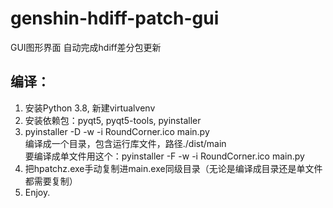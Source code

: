 # genshin-hdiff-patch-gui

GUI图形界面 自动完成hdiff差分包更新

## 编译：

1. 安装Python 3.8, 新建virtualvenv
2. 安装依赖包：pyqt5, pyqt5-tools, pyinstaller  
3. pyinstaller -D -w -i RoundCorner.ico main.py  
   编译成一个目录，包含运行库文件，路径./dist/main  
   要编译成单文件用这个：pyinstaller -F -w -i RoundCorner.ico main.py
4. 把hpatchz.exe手动复制进main.exe同级目录（无论是编译成目录还是单文件都需要复制）
5. Enjoy.
